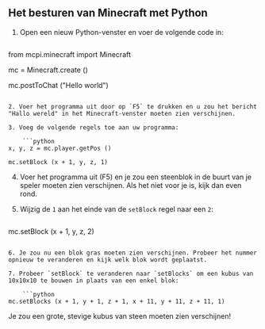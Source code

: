 ## Het besturen van Minecraft met Python

1. Open een nieuw Python-venster en voer de volgende code in:
    
    ```python
from mcpi.minecraft import Minecraft 

mc = Minecraft.create () 

mc.postToChat ("Hello world")
```

2. Voer het programma uit door op `F5` te drukken en u zou het bericht "Hallo wereld" in het Minecraft-venster moeten zien verschijnen.

3. Voeg de volgende regels toe aan uw programma:
    
    ```python
x, y, z = mc.player.getPos () 

mc.setBlock (x + 1, y, z, 1)
```

4. Voer het programma uit (F5) en je zou een steenblok in de buurt van je speler moeten zien verschijnen. Als het niet voor je is, kijk dan even rond.

5. Wijzig de `1` aan het einde van de `setBlock` regel naar een `2`:
    
    ```python
mc.setBlock (x + 1, y, z, 2)
```

6. Je zou nu een blok gras moeten zien verschijnen. Probeer het nummer opnieuw te veranderen en kijk welk blok wordt geplaatst.

7. Probeer `setBlock` te veranderen naar `setBlocks` om een ​​kubus van 10x10x10 te bouwen in plaats van een enkel blok:
    
    ```python
mc.setBlocks (x + 1, y + 1, z + 1, x + 11, y + 11, z + 11, 1)
```

Je zou een grote, stevige kubus van steen moeten zien verschijnen!